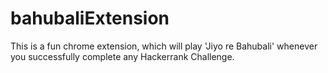 # bahubaliExtension
This is a fun chrome extension, which will play 'Jiyo re Bahubali' whenever you successfully complete any Hackerrank Challenge.
